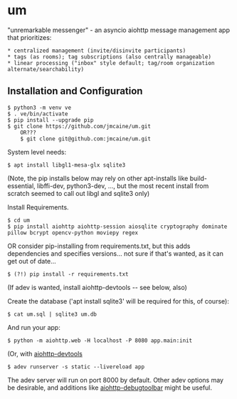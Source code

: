 # um
"unremarkable messenger" - an asyncio aiohttp message management app that prioritizes:

	* centralized management (invite/disinvite participants)
	* tags (as rooms); tag subscriptions (also centrally manageable)
	* linear processing ("inbox" style default; tag/room organization alternate/searchability)

## Installation and Configuration

	$ python3 -m venv ve
	$ . ve/bin/activate
	$ pip install --upgrade pip
	$ git clone https://github.com/jmcaine/um.git
		OR???
		$ git clone git@github.com:jmcaine/um.git

System level needs:

	$ apt install libgl1-mesa-glx sqlite3

(Note, the pip installs below may rely on other apt-installs like build-essential, libffi-dev, python3-dev, ..., but the most recent install from scratch seemed to call out libgl and sqlite3 only)

Install Requirements.

	$ cd um
	$ pip install aiohttp aiohttp-session aiosqlite cryptography dominate pillow bcrypt opencv-python moviepy regex

OR consider pip-installing from requirements.txt, but this adds dependencies and specifies versions... not sure if that's wanted, as it can get out of date...

	$ (?!) pip install -r requirements.txt

(If adev is wanted, install aiohttp-devtools -- see below, also)

Create the database ('apt install sqlite3' will be required for this, of course):

	$ cat um.sql | sqlite3 um.db

And run your app:

	$ python -m aiohttp.web -H localhost -P 8080 app.main:init

(Or, with [aiohttp-devtools](https://github.com/aio-libs/aiohttp-devtools)

	$ adev runserver -s static --livereload app

The adev server will run on port 8000 by default.  Other adev options may be
desirable, and additions like [aiohttp-debugtoolbar](https://github.com/aio-libs/aiohttp-debugtoolbar)
might be useful.

